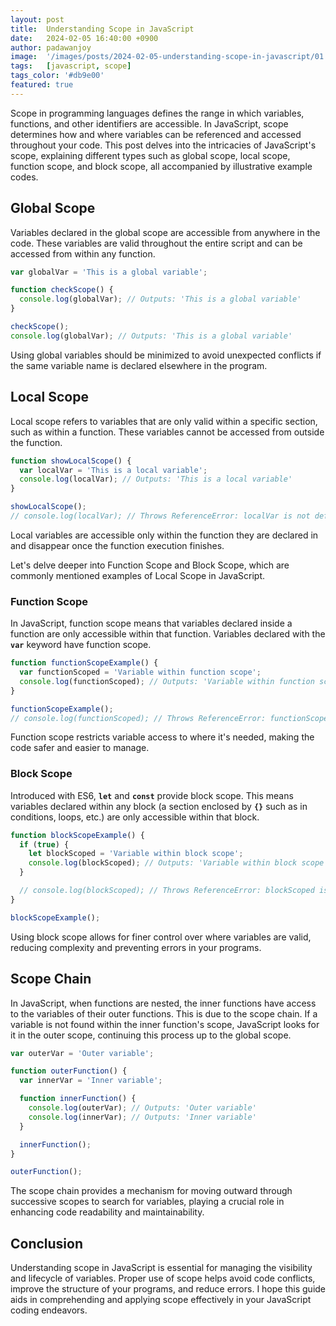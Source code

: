 ```yaml
---
layout: post
title:  Understanding Scope in JavaScript
date:   2024-02-05 16:40:00 +0900
author: padawanjoy
image:  '/images/posts/2024-02-05-understanding-scope-in-javascript/01.png'
tags:   [javascript, scope]
tags_color: '#db9e00'
featured: true
---
```

Scope in programming languages defines the range in which variables, functions, and other identifiers are accessible. In JavaScript, scope determines how and where variables can be referenced and accessed throughout your code. This post delves into the intricacies of JavaScript's scope, explaining different types such as global scope, local scope, function scope, and block scope, all accompanied by illustrative example codes.

## Global Scope

Variables declared in the global scope are accessible from anywhere in the code. These variables are valid throughout the entire script and can be accessed from within any function.

```javascript
var globalVar = 'This is a global variable';

function checkScope() {
  console.log(globalVar); // Outputs: 'This is a global variable'
}

checkScope();
console.log(globalVar); // Outputs: 'This is a global variable'
```

Using global variables should be minimized to avoid unexpected conflicts if the same variable name is declared elsewhere in the program.

## Local Scope

Local scope refers to variables that are only valid within a specific section, such as within a function. These variables cannot be accessed from outside the function.

```javascript
function showLocalScope() {
  var localVar = 'This is a local variable';
  console.log(localVar); // Outputs: 'This is a local variable'
}

showLocalScope();
// console.log(localVar); // Throws ReferenceError: localVar is not defined
```

Local variables are accessible only within the function they are declared in and disappear once the function execution finishes.

Let's delve deeper into Function Scope and Block Scope, which are commonly mentioned examples of Local Scope in JavaScript.

### Function Scope

In JavaScript, function scope means that variables declared inside a function are only accessible within that function. Variables declared with the **`var`** keyword have function scope.

```javascript
function functionScopeExample() {
  var functionScoped = 'Variable within function scope';
  console.log(functionScoped); // Outputs: 'Variable within function scope'
}

functionScopeExample();
// console.log(functionScoped); // Throws ReferenceError: functionScoped is not defined
```

Function scope restricts variable access to where it's needed, making the code safer and easier to manage.

### Block Scope

Introduced with ES6, **`let`** and **`const`** provide block scope. This means variables declared within any block (a section enclosed by **`{}`** such as in conditions, loops, etc.) are only accessible within that block.

```javascript
function blockScopeExample() {
  if (true) {
    let blockScoped = 'Variable within block scope';
    console.log(blockScoped); // Outputs: 'Variable within block scope'
  }

  // console.log(blockScoped); // Throws ReferenceError: blockScoped is not defined
}

blockScopeExample();
```

Using block scope allows for finer control over where variables are valid, reducing complexity and preventing errors in your programs.

## Scope Chain

In JavaScript, when functions are nested, the inner functions have access to the variables of their outer functions. This is due to the scope chain. If a variable is not found within the inner function's scope, JavaScript looks for it in the outer scope, continuing this process up to the global scope.

```javascript
var outerVar = 'Outer variable';

function outerFunction() {
  var innerVar = 'Inner variable';

  function innerFunction() {
    console.log(outerVar); // Outputs: 'Outer variable'
    console.log(innerVar); // Outputs: 'Inner variable'
  }

  innerFunction();
}

outerFunction();
```

The scope chain provides a mechanism for moving outward through successive scopes to search for variables, playing a crucial role in enhancing code readability and maintainability.

## Conclusion

Understanding scope in JavaScript is essential for managing the visibility and lifecycle of variables. Proper use of scope helps avoid code conflicts, improve the structure of your programs, and reduce errors. I hope this guide aids in comprehending and applying scope effectively in your JavaScript coding endeavors.